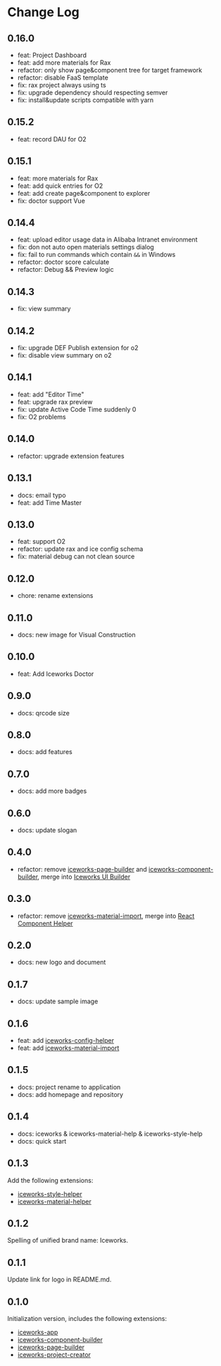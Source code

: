 # Change Log

## 0.16.0

- feat: Project Dashboard
- feat: add more materials for Rax
- refactor: only show page&component tree for target framework
- refactor: disable FaaS template
- fix: rax project always using ts
- fix: upgrade dependency should respecting semver
- fix: install&update scripts compatible with yarn

## 0.15.2

- feat: record DAU for O2

## 0.15.1

- feat: more materials for Rax
- feat: add quick entries for O2
- feat: add create page&component to explorer
- fix: doctor support Vue

## 0.14.4

- feat: upload editor usage data in Alibaba Intranet environment
- fix: don not auto open materials settings dialog
- fix: fail to run commands which contain `&&` in Windows
- refactor: doctor score calculate
- refactor: Debug && Preview logic

## 0.14.3

- fix: view summary

## 0.14.2

- fix: upgrade DEF Publish extension for o2
- fix: disable view summary on o2

## 0.14.1

- feat: add "Editor Time"
- feat: upgrade rax preview
- fix: update Active Code Time suddenly 0
- fix: O2 problems

## 0.14.0

- refactor: upgrade extension features

## 0.13.1

- docs: email typo
- feat: add Time Master

## 0.13.0

- feat: support O2
- refactor: update rax and ice config schema 
- fix: material debug can not clean source

## 0.12.0

- chore: rename extensions

## 0.11.0

- docs: new image for Visual Construction

## 0.10.0

- feat: Add Iceworks Doctor

## 0.9.0

- docs: qrcode size

## 0.8.0

- docs: add features

## 0.7.0

- docs: add more badges

## 0.6.0

- docs: update slogan

## 0.4.0

- refactor: remove [iceworks-page-builder](https://marketplace.visualstudio.com/items?itemName=iceworks-team.iceworks-page-builder) and [iceworks-component-builder](https://marketplace.visualstudio.com/items?itemName=iceworks-team.iceworks-component-builder), merge into [Iceworks UI Builder](https://marketplace.visualstudio.com/items?itemName=iceworks-team.iceworks-ui-builder)

## 0.3.0

- refactor: remove [iceworks-material-import](https://marketplace.visualstudio.com/items?itemName=iceworks-team.iceworks-material-import), merge into [React Component Helper](https://marketplace.visualstudio.com/items?itemName=iceworks-team.iceworks-material-helper)

## 0.2.0

- docs: new logo and document

## 0.1.7

- docs: update sample image

## 0.1.6

- feat: add [iceworks-config-helper](https://marketplace.visualstudio.com/items?itemName=iceworks-team.iceworks-config-helper)
- feat: add [iceworks-material-import](https://marketplace.visualstudio.com/items?itemName=iceworks-team.iceworks-material-import)

## 0.1.5

- docs: project rename to application
- docs: add homepage and repository 

## 0.1.4

- docs: iceworks & iceworks-material-help & iceworks-style-help
- docs: quick start

## 0.1.3

Add the following extensions:

- [iceworks-style-helper](https://marketplace.visualstudio.com/items?itemName=iceworks-team.iceworks-style-helper)
- [iceworks-material-helper](https://marketplace.visualstudio.com/items?itemName=iceworks-team.iceworks-material-helper)

## 0.1.2

Spelling of unified brand name: Iceworks.

## 0.1.1

Update link for logo in README.md.

## 0.1.0

Initialization version, includes the following extensions:

- [iceworks-app](https://marketplace.visualstudio.com/items?itemName=iceworks-team.iceworks-app)
- [iceworks-component-builder](https://marketplace.visualstudio.com/items?itemName=iceworks-team.iceworks-component-builder)
- [iceworks-page-builder](https://marketplace.visualstudio.com/items?itemName=iceworks-team.iceworks-page-builder)
- [iceworks-project-creator](https://marketplace.visualstudio.com/items?itemName=iceworks-team.iceworks-project-creator)
